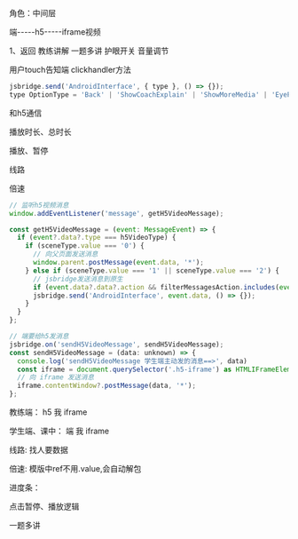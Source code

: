角色：中间层

端---\--h5-----iframe视频



1、返回 教练讲解 一题多讲 护眼开关 音量调节  

用户touch告知端  clickhandler方法

```js
jsbridge.send('AndroidInterface', { type }, () => {});
type OptionType = 'Back' | 'ShowCoachExplain' | 'ShowMoreMedia' | 'EyeProtection' | 'ModifyVolume';
```



和h5通信

播放时长、总时长

播放、暂停

线路

倍速

```js
// 监听h5视频消息
window.addEventListener('message', getH5VideoMessage);

const getH5VideoMessage = (event: MessageEvent) => {
  if (event?.data?.type === h5VideoType) {
    if (sceneType.value === '0') {
      // 向父页面发送消息
      window.parent.postMessage(event.data, '*');
    } else if (sceneType.value === '1' || sceneType.value === '2') {
      // jsbridge发送消息到原生
      if (event.data?.data?.action && filterMessagesAction.includes(event.data.data.action)) return;
      jsbridge.send('AndroidInterface', event.data, () => {});
    }
  }
};
```



```js
// 端要给h5发消息
jsbridge.on('sendH5VideoMessage', sendH5VideoMessage);
const sendH5VideoMessage = (data: unknown) => {
  console.log('sendH5VideoMessage 学生端主动发的消息==>', data)
  const iframe = document.querySelector('.h5-iframe') as HTMLIFrameElement;
  // 向 iframe 发送消息
  iframe.contentWindow?.postMessage(data, '*');
};

```

教练端：  h5  我 iframe

学生端、课中：   端 我 iframe



线路: 找人要数据

倍速: 模版中ref不用.value,会自动解包

进度条：

点击暂停、播放逻辑

一题多讲